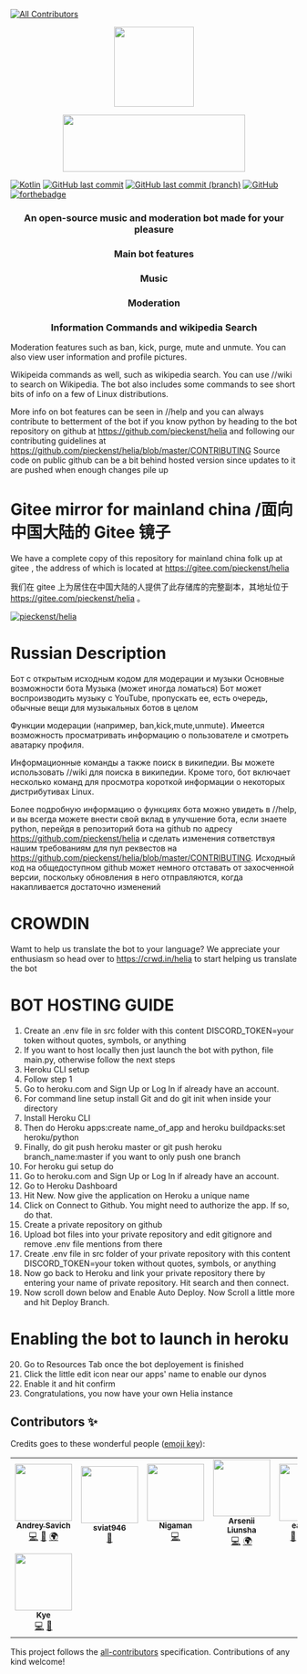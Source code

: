 <!-- ALL-CONTRIBUTORS-BADGE:START - Do not remove or modify this section -->

[![All Contributors](https://img.shields.io/badge/all_contributors-8-orange.svg?style=flat-square)](#contributors-)

<!-- ALL-CONTRIBUTORS-BADGE:END -->
<p align="center">
<img align="center" src="https://raw.githubusercontent.com/pieckenst/helia/current/heliacircle.png" height="140" width="140">
</p>

<p align="center">
<img align="center" src="https://raw.githubusercontent.com/pieckenst/helia/current/bitmapm.png" height="100" width="320">
</p>

[![Kotlin](https://img.shields.io/badge/kotlin-%230095D5.svg?style=for-the-badge&logo=kotlin&logoColor=white)](https://kotlinlang.org/)
[![GitHub last commit](https://img.shields.io/github/last-commit/pieckenst/helia?style=for-the-badge)](https://github.com/pieckenst/helia/commits/current)
[![GitHub last commit (branch)](https://img.shields.io/github/last-commit/pieckenst/helia/canary?color=ff4500&label=CANARY%3ALAST%20COMMIT&style=for-the-badge)](https://github.com/pieckenst/helia/commits/canary)
[![GitHub](https://img.shields.io/github/license/pieckenst/helia?style=for-the-badge)](https://github.com/pieckenst/helia/blob/master/LICENSE)
[![forthebadge](https://forthebadge.com/images/badges/built-with-love.svg)](https://forthebadge.com)

<div align="center">
<h3 align="center">An open-source music and moderation bot made for your pleasure</h3>
<h3 align="center">Main bot features</h3>
<h3 align="center"> Music </h3>
<h3 align="center"> Moderation </h3>
<h3 align="center"> Information Commands and wikipedia Search</h3>
</div>

Moderation features such as ban, kick, purge, mute and unmute. You can also view
user information and profile pictures.

Wikipeida commands as well, such as wikipedia search. You can use //wiki to
search on Wikipedia. The bot also includes some commands to see short bits of
info on a few of Linux distributions.

More info on bot features can be seen in //help and you can always contribute to
betterment of the bot if you know python by heading to the bot repository on
github at https://github.com/pieckenst/helia and following our contributing
guidelines at https://github.com/pieckenst/helia/blob/master/CONTRIBUTING Source
code on public github can be a bit behind hosted version since updates to it are
pushed when enough changes pile up

# Gitee mirror for mainland china /面向中国大陆的 Gitee 镜子

We have a complete copy of this repository for mainland china folk up at gitee , the address of which is located at https://gitee.com/pieckenst/helia

我们在 gitee 上为居住在中国大陆的人提供了此存储库的完整副本，其地址位于 https://gitee.com/pieckenst/helia 。

[![pieckenst/helia](https://gitee.com/pieckenst/helia/widgets/widget_card.svg?colors=ffffff,1e252b,323d47,455059,d7deea,99a0ae)](https://gitee.com/pieckenst/helia)

# Russian Description

Бот с открытым исходным кодом для модерации и музыки Основные возможности бота
Музыка (может иногда ломаться) Бот может воспроизводить музыку с YouTube,
пропускать ее, есть очередь, обычные вещи для музыкальных ботов в целом

Функции модерации (например, ban,kick,mute,unmute). Имеется возможность
просматривать информацию о пользователе и смотреть аватарку профиля.

Информационные команды а также поиск в википедии. Вы можете использовать //wiki
для поиска в википедии. Кроме того, бот включает несколько команд для просмотра
короткой информации о некоторых дистрибутивах Linux.

Более подробную информацию о функциях бота можно увидеть в //help, и вы всегда
можете внести свой вклад в улучшение бота, если знаете python, перейдя в
репозиторий бота на github по адресу https://github.com/pieckenst/helia и
сделать изменения сответствуя нашим требованиям для пул реквестов на
https://github.com/pieckenst/helia/blob/master/CONTRIBUTING. Исходный код на
общедоступном github может немного отставать от захосченной версии, поскольку
обновления в него отправляются, когда накапливается достаточно изменений

# CROWDIN

Wamt to help us translate the bot to your language? We appreciate your
enthusiasm so head over to https://crwd.in/helia to start helping us translate
the bot

# BOT HOSTING GUIDE

1. Create an .env file in src folder with this content DISCORD_TOKEN=your token
   without quotes, symbols, or anything
2. If you want to host locally then just launch the bot with python, file
   main.py, otherwise follow the next steps
3. Heroku CLI setup
4. Follow step 1
5. Go to heroku.com and Sign Up or Log In if already have an account.
6. For command line setup install Git and do git init when inside your directory
7. Install Heroku CLI
8. Then do Heroku apps:create name_of_app and heroku buildpacks:set
   heroku/python
9. Finally, do git push heroku master or git push heroku branch_name:master if
   you want to only push one branch
10. For heroku gui setup do
11. Go to heroku.com and Sign Up or Log In if already have an account.
12. Go to Heroku Dashboard
13. Hit New. Now give the application on Heroku a unique name
14. Click on Connect to Github. You might need to authorize the app. If so, do
    that.
15. Create a private repository on github
16. Upload bot files into your private repository and edit gitignore and remove
    .env file mentions from there
17. Create .env file in src folder of your private repository with this content
    DISCORD_TOKEN=your token without quotes, symbols, or anything
18. Now go back to Heroku and link your private repository there by entering
    your name of private repository. Hit search and then connect.
19. Now scroll down below and Enable Auto Deploy. Now Scroll a little more and
    hit Deploy Branch.

# Enabling the bot to launch in heroku

20. Go to Resources Tab once the bot deployement is finished
21. Click the little edit icon near our apps' name to enable our dynos
22. Enable it and hit confirm
23. Congratulations, you now have your own Helia instance

## Contributors ✨

Credits goes to these wonderful people
([emoji key](https://allcontributors.org/docs/en/emoji-key)):

<!-- ALL-CONTRIBUTORS-LIST:START - Do not remove or modify this section -->
<!-- prettier-ignore-start -->
<!-- markdownlint-disable -->
<table>
  <tr>
    <td align="center"><a href="https://github.com/pieckenst"><img src="https://avatars.githubusercontent.com/u/46422808?v=4?s=100" width="100px;" alt=""/><br /><sub><b>Andrey Savich </b></sub></a><br /><a href="https://github.com/helia-developers/helia/commits?author=pieckenst" title="Code">💻</a> <a href="#design-pieckenst" title="Design">🎨</a> <a href="#translation-pieckenst" title="Translation">🌍</a></td>
    <td align="center"><a href="https://github.com/Sviat946"><img src="https://avatars.githubusercontent.com/u/83779551?v=4?s=100" width="100px;" alt=""/><br /><sub><b>sviat946</b></sub></a><br /><a href="#ideas-Sviat946" title="Ideas, Planning, & Feedback">🤔</a></td>
    <td align="center"><a href="https://discord.gg/5JEb7ju"><img src="https://avatars.githubusercontent.com/u/52179357?v=4?s=100" width="100px;" alt=""/><br /><sub><b>Nigaman</b></sub></a><br /><a href="https://github.com/helia-developers/helia/commits?author=NigamanRPG" title="Code">💻</a></td>
    <td align="center"><a href="https://github.com/arslee07"><img src="https://avatars.githubusercontent.com/u/50916030?v=4?s=100" width="100px;" alt=""/><br /><sub><b>Arsenii Liunsha</b></sub></a><br /><a href="https://github.com/helia-developers/helia/commits?author=arslee07" title="Code">💻</a> <a href="#translation-arslee07" title="Translation">🌍</a></td>
    <td align="center"><a href="https://github.com/eaxecx"><img src="https://avatars.githubusercontent.com/u/61050197?v=4?s=100" width="100px;" alt=""/><br /><sub><b>eax-ebx</b></sub></a><br /><a href="#talk-eaxecx" title="Talks">📢</a> <a href="#example-eaxecx" title="Examples">💡</a> <a href="https://github.com/helia-developers/helia/commits?author=eaxecx" title="Code">💻</a> <a href="#question-eaxecx" title="Answering Questions">💬</a></td>
    <td align="center"><a href="https://github.com/DoggieLicc"><img src="https://avatars.githubusercontent.com/u/76987398?v=4?s=100" width="100px;" alt=""/><br /><sub><b>DoggieLicc</b></sub></a><br /><a href="https://github.com/helia-developers/helia/commits?author=DoggieLicc" title="Code">💻</a></td>
    <td align="center"><a href="https://shadidev.tk/"><img src="https://avatars.githubusercontent.com/u/66328589?v=4?s=100" width="100px;" alt=""/><br /><sub><b>Shadi Alostaz</b></sub></a><br /><a href="#maintenance-SilentSerenityy" title="Maintenance">🚧</a> <a href="https://github.com/helia-developers/helia/commits?author=SilentSerenityy" title="Documentation">📖</a></td>
  </tr>
  <tr>
    <td align="center"><a href="https://blacktooth-bot.com/"><img src="https://avatars.githubusercontent.com/u/71964154?v=4?s=100" width="100px;" alt=""/><br /><sub><b>Kye</b></sub></a><br /><a href="https://github.com/helia-developers/helia/commits?author=kyelmao" title="Code">💻</a> <a href="#talk-kyelmao" title="Talks">📢</a></td>
  </tr>
</table>

<!-- markdownlint-restore -->
<!-- prettier-ignore-end -->

<!-- ALL-CONTRIBUTORS-LIST:END -->

This project follows the
[all-contributors](https://github.com/all-contributors/all-contributors)
specification. Contributions of any kind welcome!

